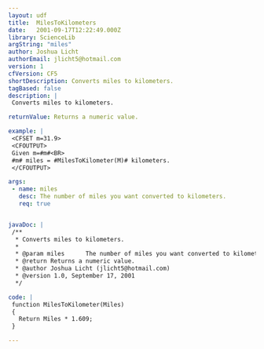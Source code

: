 ```yaml
---
layout: udf
title:  MilesToKilometers
date:   2001-09-17T12:22:49.000Z
library: ScienceLib
argString: "miles"
author: Joshua Licht
authorEmail: jlicht5@hotmail.com
version: 1
cfVersion: CF5
shortDescription: Converts miles to kilometers.
tagBased: false
description: |
 Converts miles to kilometers.

returnValue: Returns a numeric value.

example: |
 <CFSET m=31.9>
 <CFOUTPUT>
 Given m=#m#<BR>
 #m# miles = #MilesToKilometer(M)# kilometers.
 </CFOUTPUT>

args:
 - name: miles
   desc: The number of miles you want converted to kilometers.
   req: true


javaDoc: |
 /**
  * Converts miles to kilometers.
  * 
  * @param miles      The number of miles you want converted to kilometers. 
  * @return Returns a numeric value. 
  * @author Joshua Licht (jlicht5@hotmail.com) 
  * @version 1.0, September 17, 2001 
  */

code: |
 function MilesToKilometer(Miles)
 {
   Return Miles * 1.609;
 }

---
```


